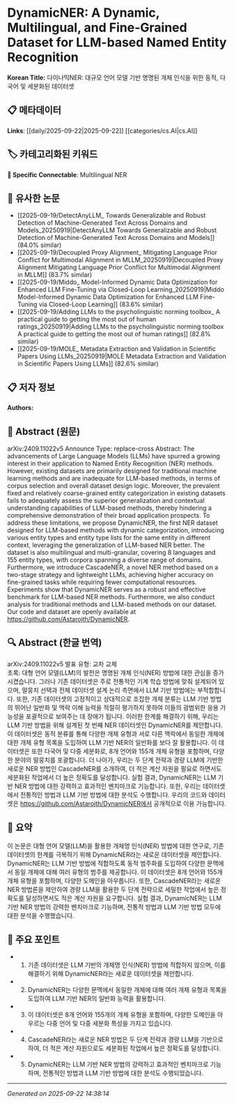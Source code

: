 # DynamicNER: A Dynamic, Multilingual, and Fine-Grained Dataset for LLM-based Named Entity Recognition

**Korean Title:** 다이나믹NER: 대규모 언어 모델 기반 명명된 개체 인식을 위한 동적, 다국어 및 세분화된 데이터셋

## 📋 메타데이터

**Links**: [[daily/2025-09-22|2025-09-22]] [[categories/cs.AI|cs.AI]]

## 🏷️ 카테고리화된 키워드
**🔗 Specific Connectable**: Multilingual NER

## 🔗 유사한 논문
- [[2025-09-19/DetectAnyLLM_ Towards Generalizable and Robust Detection of Machine-Generated Text Across Domains and Models_20250919|DetectAnyLLM Towards Generalizable and Robust Detection of Machine-Generated Text Across Domains and Models]] (84.0% similar)
- [[2025-09-19/Decoupled Proxy Alignment_ Mitigating Language Prior Conflict for Multimodal Alignment in MLLM_20250919|Decoupled Proxy Alignment Mitigating Language Prior Conflict for Multimodal Alignment in MLLM]] (83.7% similar)
- [[2025-09-19/Middo_ Model-Informed Dynamic Data Optimization for Enhanced LLM Fine-Tuning via Closed-Loop Learning_20250919|Middo Model-Informed Dynamic Data Optimization for Enhanced LLM Fine-Tuning via Closed-Loop Learning]] (83.6% similar)
- [[2025-09-19/Adding LLMs to the psycholinguistic norming toolbox_ A practical guide to getting the most out of human ratings_20250919|Adding LLMs to the psycholinguistic norming toolbox A practical guide to getting the most out of human ratings]] (82.8% similar)
- [[2025-09-19/MOLE_ Metadata Extraction and Validation in Scientific Papers Using LLMs_20250919|MOLE Metadata Extraction and Validation in Scientific Papers Using LLMs]] (82.6% similar)

## 📋 저자 정보

**Authors:** 

## 📄 Abstract (원문)

arXiv:2409.11022v5 Announce Type: replace-cross 
Abstract: The advancements of Large Language Models (LLMs) have spurred a growing interest in their application to Named Entity Recognition (NER) methods. However, existing datasets are primarily designed for traditional machine learning methods and are inadequate for LLM-based methods, in terms of corpus selection and overall dataset design logic. Moreover, the prevalent fixed and relatively coarse-grained entity categorization in existing datasets fails to adequately assess the superior generalization and contextual understanding capabilities of LLM-based methods, thereby hindering a comprehensive demonstration of their broad application prospects. To address these limitations, we propose DynamicNER, the first NER dataset designed for LLM-based methods with dynamic categorization, introducing various entity types and entity type lists for the same entity in different context, leveraging the generalization of LLM-based NER better. The dataset is also multilingual and multi-granular, covering 8 languages and 155 entity types, with corpora spanning a diverse range of domains. Furthermore, we introduce CascadeNER, a novel NER method based on a two-stage strategy and lightweight LLMs, achieving higher accuracy on fine-grained tasks while requiring fewer computational resources. Experiments show that DynamicNER serves as a robust and effective benchmark for LLM-based NER methods. Furthermore, we also conduct analysis for traditional methods and LLM-based methods on our dataset. Our code and dataset are openly available at https://github.com/Astarojth/DynamicNER.

## 🔍 Abstract (한글 번역)

arXiv:2409.11022v5 발표 유형: 교차 교체  
초록: 대형 언어 모델(LLM)의 발전은 명명된 개체 인식(NER) 방법에 대한 관심을 증가시켰습니다. 그러나 기존 데이터셋은 주로 전통적인 기계 학습 방법에 맞춰 설계되어 있으며, 말뭉치 선택과 전체 데이터셋 설계 논리 측면에서 LLM 기반 방법에는 부적합합니다. 또한, 기존 데이터셋의 고정적이고 상대적으로 조잡한 개체 분류는 LLM 기반 방법의 뛰어난 일반화 및 맥락 이해 능력을 적절히 평가하지 못하여 이들의 광범위한 응용 가능성을 포괄적으로 보여주는 데 장애가 됩니다. 이러한 한계를 해결하기 위해, 우리는 LLM 기반 방법을 위해 설계된 첫 번째 NER 데이터셋인 DynamicNER를 제안합니다. 이 데이터셋은 동적 분류를 통해 다양한 개체 유형과 서로 다른 맥락에서 동일한 개체에 대한 개체 유형 목록을 도입하여 LLM 기반 NER의 일반화를 보다 잘 활용합니다. 이 데이터셋은 또한 다국어 및 다중 세분화로, 8개 언어와 155개 개체 유형을 포함하며, 다양한 분야의 말뭉치를 포괄합니다. 더 나아가, 우리는 두 단계 전략과 경량 LLM에 기반한 새로운 NER 방법인 CascadeNER를 소개하여, 더 적은 계산 자원을 필요로 하면서도 세분화된 작업에서 더 높은 정확도를 달성합니다. 실험 결과, DynamicNER는 LLM 기반 NER 방법에 대한 강력하고 효과적인 벤치마크로 기능합니다. 또한, 우리는 데이터셋에서 전통적인 방법과 LLM 기반 방법에 대한 분석도 수행합니다. 우리의 코드와 데이터셋은 https://github.com/Astarojth/DynamicNER에서 공개적으로 이용 가능합니다.

## 📝 요약

이 논문은 대형 언어 모델(LLM)을 활용한 개체명 인식(NER) 방법에 대한 연구로, 기존 데이터셋의 한계를 극복하기 위해 DynamicNER라는 새로운 데이터셋을 제안합니다. DynamicNER는 LLM 기반 방법에 적합하도록 동적 범주화를 도입하여 다양한 문맥에서 동일 개체에 대해 여러 유형의 범주를 제공합니다. 이 데이터셋은 8개 언어와 155개 개체 유형을 포함하며, 다양한 도메인을 아우릅니다. 또한, CascadeNER라는 새로운 NER 방법론을 제안하여 경량 LLM을 활용한 두 단계 전략으로 세밀한 작업에서 높은 정확도를 달성하면서도 적은 계산 자원을 요구합니다. 실험 결과, DynamicNER는 LLM 기반 NER 방법의 강력한 벤치마크로 기능하며, 전통적 방법과 LLM 기반 방법 모두에 대한 분석을 수행했습니다.

## 🎯 주요 포인트

- 1. 기존 데이터셋은 LLM 기반의 개체명 인식(NER) 방법에 적합하지 않으며, 이를 해결하기 위해 DynamicNER라는 새로운 데이터셋을 제안합니다.

- 2. DynamicNER는 다양한 문맥에서 동일한 개체에 대해 여러 개체 유형과 목록을 도입하여 LLM 기반 NER의 일반화 능력을 활용합니다.

- 3. 이 데이터셋은 8개 언어와 155개의 개체 유형을 포함하며, 다양한 도메인을 아우르는 다중 언어 및 다중 세분화 특성을 가지고 있습니다.

- 4. CascadeNER라는 새로운 NER 방법은 두 단계 전략과 경량 LLM을 기반으로 하여, 더 적은 계산 자원으로도 세분화된 작업에서 높은 정확도를 달성합니다.

- 5. DynamicNER는 LLM 기반 NER 방법의 강력하고 효과적인 벤치마크로 기능하며, 전통적인 방법과 LLM 기반 방법에 대한 분석도 수행되었습니다.

---

*Generated on 2025-09-22 14:38:14*